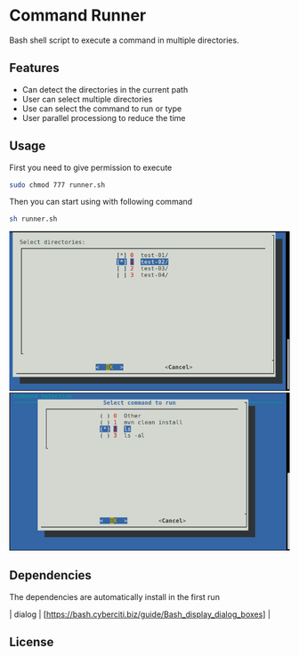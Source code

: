 # Command Runner

Bash shell script to execute a command in multiple directories.


## Features

- Can detect the directories in the current path
- User can select multiple directories
- Use can select the command to run or type
- User parallel processiong to reduce the time


## Usage
First you need to give permission to execute
```sh
sudo chmod 777 runner.sh
```

Then you can start using with following command
```sh
sh runner.sh
```

![Alt text](./img/01.png?raw=true)
![Alt text](./img/02.png?raw=true)



## Dependencies
The dependencies are automatically install in the first run

| dialog | [https://bash.cyberciti.biz/guide/Bash_display_dialog_boxes] |


## License
